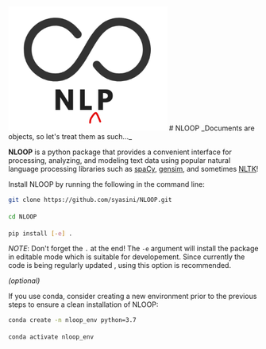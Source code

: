 <img src="logo.png" height="250"/>
# NLOOP
_Documents are objects, so let's treat them as such..._


**NLOOP** is a python package that provides a convenient interface for
 processing, analyzing, and modeling text data using popular natural language
  processing libraries such as [spaCy](https://spacy.io/), [gensim](https://radimrehurek.com/gensim/), and sometimes [NLTK](http://www.nltk.org/)! 

Install NLOOP by running the following in the command line:

```bash
git clone https://github.com/syasini/NLOOP.git

cd NLOOP

pip install [-e] .
```

_NOTE_: Don't forget the `.` at the end! 
The `-e` argument will install the package in editable mode which is suitable
 for developement. Since currently the code is being regularly updated
 , using this option is recommended. 

_(optional)_

If you use conda, consider creating a new environment prior to the previous steps to ensure a clean installation of NLOOP:

```bash
conda create -n nloop_env python=3.7

conda activate nloop_env
```
